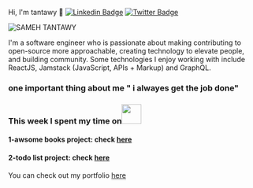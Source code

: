 Hi, I'm tantawy 👋
[![Linkedin Badge](https://img.shields.io/badge/-tantawy-blue?style=flat-square&logo=Linkedin&logoColor=white&link=https://www.linkedin.com/in/sameh-tantawy-aa587714b/)](https://www.linkedin.com/in/sameh-tantawy-aa587714b/)
[![Twitter Badge](https://img.shields.io/badge/-@tantawy-1ca0f1?style=flat-square&labelColor=1ca0f1&logo=twitter&logoColor=white&link=https://twitter.com/sameh080081)](https://twitter.com/sameh080081)

![SAMEH TANTAWY](https://user-images.githubusercontent.com/32967842/179351818-c72f9581-bd01-49b1-b020-3e91cef9e540.png)

I'm a software engineer who is passionate about making contributing to open-source more approachable, creating technology to elevate people, and building community.
Some technologies I enjoy working with include ReactJS, Jamstack (JavaScript, APIs + Markup) and GraphQL.
### one important thing about me " i alwayes get the job done"

### This week I spent my time on<img src="https://media.giphy.com/media/SvQzkTQb3ZwKcj1QTO/giphy.gif" width="40">

#### 1-awsome books project: check <a href="https://sameh080081.github.io/MyAwsomeBooks/">here</a>
#### 2-todo list project: check <a href="https://sameh080081.github.io/To-Do-List/">here</a> 

<p>You can check out my portfolio <a href="https://sameh080081.github.io/Myportfolio/">here</a>
